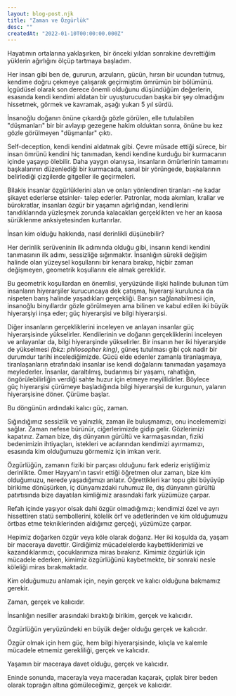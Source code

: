 ```yaml
---
layout: blog-post.njk
title: "Zaman ve Özgürlük"
desc: ""
createdAt: "2022-01-10T00:00:00.000Z"
---
```

Hayatımın ortalarına yaklaşırken, bir önceki yıldan sonrakine devrettiğim yüklerin ağırlığını ölçüp tartmaya başladım.

Her insan gibi ben de, gururun, arzuların, gücün, hırsın bir ucundan tutmuş, kendime doğru çekmeye çalışarak geçirmiştim ömrümün bir bölümünü. İçgüdüsel olarak son derece önemli olduğunu düşündüğüm değerlerin, esasında kendi kendimi aldatan bir uyuşturucudan başka bir şey olmadığını hissetmek, görmek ve kavramak, aşağı yukarı 5 yıl sürdü.

İnsanoğlu doğanın önüne çıkardığı gözle görülen, elle tutulabilen "düşmanları" bir bir avlayıp gezegene hakim olduktan sonra, önüne bu kez gözle görülmeyen "düşmanlar" çıktı.

Self-deception, kendi kendini aldatmak gibi. Çevre müsade ettiği sürece, bir insan ömrünü kendini hiç tanımadan, kendi kendine kurduğu bir kurmacanın içinde yaşayıp ölebilir. Daha yaygın olanıysa, insanların ömürlerinin tamamını başkalarının düzenlediği bir kurmacada, sanal bir yörüngede, başkalarının belirlediği çizgilerde gitgeller ile geçirmeleri.

Bilakis insanlar özgürlüklerini alan ve onları yönlendiren tiranları -ne kadar şikayet ederlerse etsinler- talep ederler. Patronlar, moda akımları, krallar ve bürokratlar, insanları özgür bir yaşamın ağırlığından, kendilerini tanıdıklarında yüzleşmek zorunda kalacakları gerçeklikten ve her an kaosa sürüklenme anksiyetesinden kurtarırlar.

İnsan kim olduğu hakkında, nasıl derinlikli düşünebilir?

Her derinlik serüveninin ilk adımında olduğu gibi, insanın kendi kendini tanımasının ilk adımı, sessizliğe sığınmaktır. İnsanlığın sürekli değişim halinde olan yüzeysel koşullarını bir kenara bırakıp, hiçbir zaman değişmeyen, geometrik koşullarını ele almak gereklidir.

Bu geometrik koşullardan en önemlisi, yeryüzünde ilişki halinde bulunan tüm insanların hiyerarşiler kurucuncaya dek çatışma, hiyerarşi kurulunca da nispeten barış halinde yaşadıkları gerçekliği. Barışın sağlanabilmesi için, insanoğlu binyıllardır gözle görülmeyen ama bilinen ve kabul edilen iki büyük hiyerarşiyi inşa eder; güç hiyerarşisi ve bilgi hiyerarşisi.

Diğer insanların gerçekliklerini inceleyen ve anlayan insanlar güç hiyerarşisinde yükselirler. Kendilerinin ve doğanın gerçekliklerini inceleyen ve anlayanlar da, bilgi hiyerarşinde yükselirler. Bir insanın her iki hiyerarşide de yükselmesi <em>(bkz: philosopher king)</em>, güneş tutulması gibi çok nadir bir durumdur tarihi incelediğimizde. Gücü elde edenler zamanla tiranlaşmaya, tiranlaşanların etrafındaki insanlar ise kendi doğalarını tanımadan yaşamaya meylederler. İnsanlar, daraltılmış, budanmış bir yaşamı, rahatlığın, öngörülebilirliğin verdiği sahte huzur için etmeye meyillidirler. Böylece güç hiyerarşisi çürümeye başladığında bilgi hiyerarşisi de kurgunun, yalanın hiyerarşisine döner. Çürüme başlar.

Bu döngünün ardındaki kalıcı güç, zaman.

Sığındığımız sessizlik ve yalnızlık, zaman ile buluşmamızı, onu incelememizi sağlar. Zaman nefese bürünür, ciğerlerimizde gidip gelir. Gözlerimizi kapatırız. Zaman bize, dış dünyanın gürültü ve karmaşasından, fiziki bedenimizin ihtiyaçları, istekleri ve acılarından kendimizi ayırmamızı, esasında kim olduğumuzu görmemiz için imkan verir.

Özgürlüğün, zamanın fiziki bir parçası olduğunu fark ederiz eriştiğimiz derinlikte. Ömer Hayyam'ın tasvir ettiği öğretmen olur zaman, bize kim olduğumuzu, nerede yaşadığımızı anlatır. Öğrettikleri kar topu gibi büyüyüp birikime dönüşürken, iç dünyamızdaki ruhumuz ile, dış dünyanın gürültü patırtısında bize dayatılan kimliğimiz arasındaki fark yüzümüze çarpar.

Refah içinde yaşıyor olsak dahi özgür olmadığımızı; kendimizi özel ve ayrı hissettiren statü sembollerini, kölelik örf ve adetlerinden ve kim olduğumuzu örtbas etme tekniklerinden aldığımız gerçeği, yüzümüze çarpar.

Hepimiz doğarken özgür veya köle olarak doğarız. Her iki koşulda da, yaşam bir maceraya davettir. Girdiğimiz mücadelelerde kaybettiklerimizi ve kazandıklarımızı, çocuklarımıza miras bırakırız. Kimimiz özgürlük için mücadele ederken, kimimiz özgürlüğünü kaybetmekte, bir sonraki nesle köleliği miras bırakmaktadır.

Kim olduğumuzu anlamak için, neyin gerçek ve kalıcı olduğuna bakmamız gerekir.

Zaman, gerçek ve kalıcıdır.

İnsanlığın nesiller arasındaki bıraktığı birikim, gerçek ve kalıcıdır.

Özgürlüğün yeryüzündeki en büyük değer olduğu gerçek ve kalıcıdır.

Özgür olmak için hem güç, hem bilgi hiyerarşisinde, kılıçla ve kalemle mücadele etmemiz gerekliliği, gerçek ve kalıcıdır.

Yaşamın bir maceraya davet olduğu, gerçek ve kalıcıdır.

Eninde sonunda, macerayla veya maceradan kaçarak, çıplak birer beden olarak toprağın altına gömüleceğimiz, gerçek ve kalıcıdır.
